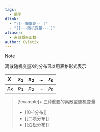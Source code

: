```yaml
---
tags:
  - 数学
dlink:
  - "[[--概率论--]]"
  - "[[---随机变量---]]"
aliases:
  - 离散概率函数
author: Cyletix
---
```

>[!note] 
> 离散随机变量X的分布可以用表格形式表示
>
> | $X$     | $x_{1}$     | $x_{2}$     | $...$     | $x_{n}$     |
> |:-----|:-----|:-----|:-----|:-----|
> | $p_{k}$     | $p_{1}$     | $p_{2}$     | $...$     | $p_{n}$     |

>[!example]+
> 三种重要的离散型随机变量
> - [[0-1分布]]
> - [[二项分布]]
> - [[泊松分布]]

